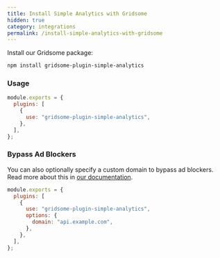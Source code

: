 ```yaml
---
title: Install Simple Analytics with Gridsome
hidden: true
category: integrations
permalink: /install-simple-analytics-with-gridsome
---
```


Install our Gridsome package:

```bash
npm install gridsome-plugin-simple-analytics
```

### Usage

```js
module.exports = {
  plugins: [
    {
      use: "gridsome-plugin-simple-analytics",
    },
  ],
};
```

### Bypass Ad Blockers

You can also optionally specify a custom domain to bypass ad blockers. Read more about this in [our documentation](https://docs.simpleanalytics.com/bypass-ad-blockers).

```js
module.exports = {
  plugins: [
    {
      use: "gridsome-plugin-simple-analytics",
      options: {
        domain: "api.example.com",
      },
    },
  ],
};
```
